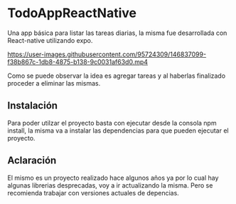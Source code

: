 # TodoAppReactNative

Una app básica para listar las tareas diarias, la misma fue desarrollada con React-native utilizando expo.

https://user-images.githubusercontent.com/95724309/146837099-f38b867c-1db8-4875-b138-9c0031af63d0.mp4

Como se puede observar la idea es agregar tareas y al haberlas finalizado proceder a eliminar las mismas.


Instalación
------------------

Para poder utilzar el proyecto basta con ejecutar desde la consola npm install, la misma va a instalar las dependencias para que pueden ejecutar el proyecto. 



Aclaración
------------
El mismo es un proyecto realizado hace algunos años ya por lo cual hay algunas librerias desprecadas, voy a ir actualizando la misma. Pero se recomienda trabajar con versiones actuales de depencias.
